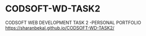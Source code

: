 # CODSOFT-WD-TASK2
CODSOFT WEB DEVELOPMENT TASK 2 -PERSONAL PORTFOLIO
https://sharanbekal.github.io/CODSOFT-WD-TASK2/

